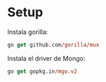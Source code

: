 # Setup

Instala gorilla:

```ps
go get github.com/gorilla/mux
```

Instala el driver de Mongo:

```ps
go get gopkg.in/mgo.v2
```